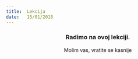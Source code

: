 ```yaml
---
title:  Lekcija
date:   15/01/2018
---
```


### <center>Radimo na ovoj lekciji.</center>
<center>Molim vas, vratite se kasnije</center>